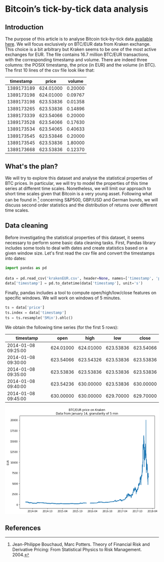 # Bitcoin’s tick-by-tick data analysis

## Introduction
The purpose of this article is to analyse Bitcoin tick-by-tick data [available here](http://api.bitcoincharts.com/v1/csv/). We will focus exclusively on BTC/EUR data from Kraken exchange. This choice is a bit arbitrary but Kraken seems to be one of the most active exchanges for EUR. The file contains 16.7 million BTC/EUR transactions, with the corresponding timestamp and volume. There are indeed three columns: the POSIX timestamp, the price (in EUR) and the volume (in BTC). The first 10 lines of the csv file look like that: 

   | timestamp |     price   | volume|
   |-----------|:-----------:|-------|
   |1389173189 |624.01000    |0.20000|
   |1389173198 |624.01000    |0.09767|
   |1389173198 |623.53836    |0.01358|
   |1389173265 |623.53836    |0.14896|
   |1389173339 |623.54066    |0.20000|
   |1389173528 |623.54066    |0.17630|
   |1389173534 |623.54065    |0.40633|
   |1389173545 |623.53846    |0.20000|
   |1389173545 |623.53836    |1.80000|
   |1389173668 |623.53836    |0.12370|

## What's the plan?
We will try to explore this dataset and analyse the statistical properties of BTC prices. In particular, we will try to model the properties of this time series at different time scales. Nonetheless, we will limit our approach to short time scales given that Bitcoin is a very young asset. Following what can be found in [^fn1] concerning S&P500, GBP/USD and German bunds, we will discuss second order statistics and the distribution of returns over different time scales.
      
## Data cleaning
Before investigating the statistical properties of this dataset, it seems necessary to perform some basic data cleaning tasks. First, Pandas library includes some tools to deal with dates and create statistics based on a given window size.
Let's first read the csv file and convert the timestamps into dates:
```python
import pandas as pd

data = pd.read_csv('krakenEUR.csv', header=None, names=['timestamp', 'price', 'volume'])
data['timestamp'] = pd.to_datetime(data['timestamp'], unit='s')
```
Finally, pandas includes a tool to compute open/high/low/close features on specific windows. We will work on windows of 5 minutes.
```python
ts = data['price']
ts.index = data['timestamp']
ts = ts.resample('5Min').ohlc()
```
We obtain the following time series (for the first 5 rows): 

|timestamp           | open      |    high   |     low   |   close  |  
|--------------------|:---------:|-----------|-----------|----------|
|2014-01-08 09:25:00 | 624.01000 | 624.01000 | 623.53836 | 623.54066|
|2014-01-08 09:30:00 | 623.54066 | 623.54326 | 623.53836 | 623.53836|
|2014-01-08 09:35:00 | 623.53836 | 623.53836 | 623.53836 | 623.53836|
|2014-01-08 09:40:00 | 623.54236 | 630.00000 | 623.53836 | 630.00000|
|2014-01-08 09:45:00 | 630.00000 | 630.00000 | 629.70000 | 629.70000|
   
   
![Price](btc.png)
   
## References

[^fn1]: Jean-Philippe Bouchaud, Marc Potters. Theory of Financial Risk and Derivative Pricing: From Statistical Physics to Risk Management. 2004.
